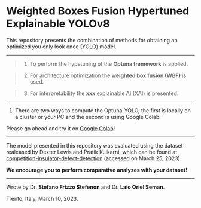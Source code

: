 # Weighted Boxes Fusion Hypertuned Explainable YOLOv8

This repository presents the combination of methods for obtaining an optimized you only look once (YOLO) model.

---

> 1) To perform the hypetuning of the **Optuna framework** is applied.


> 2) For architecture optimization the **weighted box fusion (WBF)** is used.

> 3) For interpretability the **xxx** explainable AI (XAI) is presented.

---

1) There are two ways to compute the Optuna-YOLO, the first is locally on a cluster or your PC and the second is using Google Colab.


Please go ahead and try it on [Google Colab](https://colab.research.google.com/github/SFStefenon/EWT-Seq2Seq-LSTM-Attention/blob/main/EWT-Seq2Seq-LSTM-Attention.ipynb)!

---

The model presented in this repository was evaluated using the dataset realeased by Dexter Lewis and Pratik Kulkarni, which can be found at [competition-insulator-defect-detection](https://dx.doi.org/10.21227/vkdw-x769) (accessed on March 25, 2023).

**We encourage you to perform comparative analyzes with your dataset!**

---


Wrote by Dr. **Stefano Frizzo Stefenon** and Dr. **Laio Oriel Seman**.

Trento, Italy, March 10, 2023.
